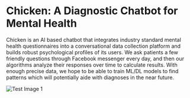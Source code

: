 # Chicken: A Diagnostic Chatbot for Mental Health

Chicken is an AI based chatbot that integrates industry standard mental health questionnaires into a conversational data collection platform and builds robust psychological profiles of its users. We ask patients a few friendly questions through Facebook messenger every day, and then our algorithms analyze their responses over time to calculate results. With enough precise data, we hope to be able to train ML/DL models to find patterns which will potentially aide with diagnoses in the near future.

![Test Image 1](http://www.eashaggarwal.com/static/img/chicken.png)
